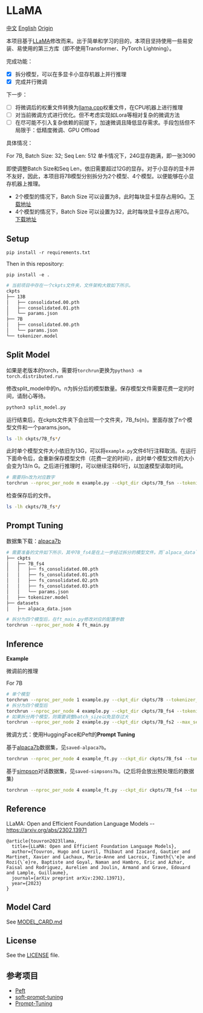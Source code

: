 # LLaMA 

[中文](README.md) [English](README.EN.md) [Origin](README.LLaMA.md)

本项目基于[LLaMA](https://github.com/facebookresearch/llama)修改而来。出于简单和学习的目的，本项目坚持使用一些易安装、易使用的第三方库（即不使用Transformer、PyTorch Lightning）。

完成功能：

- [x] 拆分模型，可以在多显卡小显存机器上并行推理
- [x] 完成并行微调

下一步：

- [ ] 将微调后的权重文件转换为[llama.cpp](https://github.com/ggerganov/llama.cpp)权重文件，在CPU机器上进行推理
- [ ] 对当前微调方式进行优化。但不考虑实现如Lora等相对复杂的微调方法
- [ ] 在尽可能不引入复杂依赖的前提下，加速微调且降低显存需求。手段包括但不局限于：低精度微调、GPU Offload

具体情况：

For 7B, Batch Size: 32; Seq Len: 512
单卡情况下，24G显存跑满，即一张3090

即使调整Batch Size和Seq Len，依旧需要超过12G的显存。对于小显存的显卡并不友好，因此，本项目将7B模型分别拆分为2个模型、4个模型。以便能够在小显存机器上推理。

- 2个模型的情况下，Batch Size 可以设置为8，此时每块显卡显存占用9G。[下载地址](https://huggingface.co/wnma3mz/llama_fs2_7B/tree/main)
- 4个模型的情况下，Batch Size 可以设置为32，此时每块显卡显存占用7G。[下载地址](https://huggingface.co/wnma3mz/llama_fs4_7B/tree/main)


## Setup

```
pip install -r requirements.txt
```
Then in this repository:
```
pip install -e .
```


```bash
# 当前项目中存在一个ckpts文件夹，文件架构大致如下所示。
ckpts
├── 13B
│   ├── consolidated.00.pth
│   ├── consolidated.01.pth
│   └── params.json
├── 7B
│   ├── consolidated.00.pth
│   └── params.json
└── tokenizer.model
```

## Split Model

如果是老版本的torch，需要将`torchrun`更换为`python3 -m torch.distributed.run`

修改split_model中的n。n为拆分后的模型数量。保存模型文件需要花费一定的时间，请耐心等待。
```bash
python3 split_model.py
```

运行结束后，在ckpts文件夹下会出现一个文件夹，7B_fs{n}。里面存放了n个模型文件和一个params.json。

```bash
ls -lh ckpts/7B_fs*/
```

此时单个模型文件大小依旧为13G，可以将`example.py`文件61行注释取消。在运行下面命令后，会重新保存模型文件（花费一定的时间），此时单个模型文件的大小会变为13/n G。之后进行推理时，可以继续注释61行，以加速模型读取时间。
```bash
# 需要将n改为对应数字
torchrun --nproc_per_node n example.py --ckpt_dir ckpts/7B_fsn --tokenizer_path ckpts/tokenizer.model
```

检查保存后的文件。
```bash
ls -lh ckpts/7B_fs*/
```

## Prompt Tuning

数据集下载：[alpaca7b](https://github.com/tatsu-lab/stanford_alpaca/blob/main/alpaca_data.json)

```bash
# 需要准备的文件如下所示，其中7B_fs4是在上一步经过拆分的模型文件。而`alpaca_data`是数据集
├── ckpts
│   ├── 7B_fs4
│   │   ├── fs_consolidated.00.pth
│   │   ├── fs_consolidated.01.pth
│   │   ├── fs_consolidated.02.pth
│   │   ├── fs_consolidated.03.pth
│   │   └── params.json
│   ├── tokenizer.model
├── datasets
│   ├── alpaca_data.json
```

```bash
# 拆分为四个模型后，在ft_main.py修改对应的配置参数
torchrun --nproc_per_node 4 ft_main.py 
```

## Inference

**Example**

微调前的推理

For 7B
```bash
# 单个模型
torchrun --nproc_per_node 1 example.py --ckpt_dir ckpts/7B --tokenizer_path ckpts/tokenizer.model
# 拆分为四个模型后
torchrun --nproc_per_node 4 example.py --ckpt_dir ckpts/7B_fs4 --tokenizer_path ckpts/tokenizer.model
# 如果拆分两个模型，则需要调整batch_size以免显存过大
torchrun --nproc_per_node 2 example.py --ckpt_dir ckpts/7B_fs2 --max_seq_len 512 --max_batch_size 5 --tokenizer_path ckpts/tokenizer.model
```

微调方式：使用HuggingFace和Peft的**Prompt Tuning**

基于[alpaca7b](https://github.com/tatsu-lab/stanford_alpaca/blob/main/alpaca_data.json)数据集，见`saved-alpaca7b`。

```bash
torchrun --nproc_per_node 4 example_ft.py --ckpt_dir ckpts/7B_fs4 --tuning_ckpt_path saved-alpaca7b/adapter_model.bin --tokenizer_path ckpts/tokenizer.model
```

基于[simpson](https://replicate.com/blog/fine-tune-llama-to-speak-like-homer-simpson)对话数据集，见`saved-simpsons7b`。(之后将会放出预处理后的数据集)

```bash
torchrun --nproc_per_node 4 example_ft.py --ckpt_dir ckpts/7B_fs4 --tuning_ckpt_path saved-simpsons7b/adapter_model.bin --tokenizer_path ckpts/tokenizer.model
```


## Reference

LLaMA: Open and Efficient Foundation Language Models -- https://arxiv.org/abs/2302.13971

```
@article{touvron2023llama,
  title={LLaMA: Open and Efficient Foundation Language Models},
  author={Touvron, Hugo and Lavril, Thibaut and Izacard, Gautier and Martinet, Xavier and Lachaux, Marie-Anne and Lacroix, Timoth{\'e}e and Rozi{\`e}re, Baptiste and Goyal, Naman and Hambro, Eric and Azhar, Faisal and Rodriguez, Aurelien and Joulin, Armand and Grave, Edouard and Lample, Guillaume},
  journal={arXiv preprint arXiv:2302.13971},
  year={2023}
}
```

## Model Card
See [MODEL_CARD.md](MODEL_CARD.md)

## License
See the [LICENSE](LICENSE) file.


## 参考项目

- [Peft](https://github.com/huggingface/peft)
- [soft-prompt-tuning](https://github.com/kipgparker/soft-prompt-tuning/)
- [Prompt-Tuning](https://github.com/mkshing/Prompt-Tuning/)

